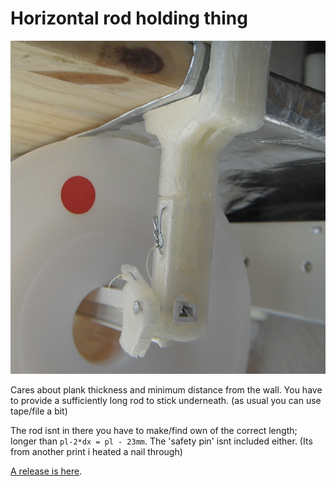 # Horizontal rod holding thing

<img src="pics/plank_rod.jpg" alt="image of the thing">

Cares about plank thickness and minimum distance from the wall. 
You have to provide a sufficiently long rod to stick underneath.
(as usual  you can use tape/file a bit)

The rod isnt in there you have to make/find own of the correct length;
longer than `pl-2*dx = pl - 23mm`. The 'safety pin' isnt included either.
(Its from another print i heated a nail through)  

[A release is here](http://www.thingiverse.com/thing:79389/).
